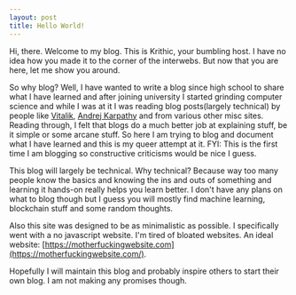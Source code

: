 ```yaml
---
layout: post
title: Hello World!
---
```


Hi, there. Welcome to my blog. This is Krithic, your bumbling host. I have no idea how you made 
it to the corner of the interwebs. But now that you are here, let me show you around.

So why blog? Well, I have wanted to write a blog since high school to share what I have learned and 
after joining university I started grinding computer science and while I was at it I was reading 
blog posts(largely technical) by people like [Vitalik](https://vitalik.ca), 
[Andrej Karpathy](https://karpathy.github.io/) and from various other misc sites. Reading through, 
I felt that blogs do a much better job at explaining stuff, be it simple or some arcane stuff. So 
here I am trying to blog and document what I have learned and this is my queer attempt at it. 
FYI: This is the first time I am blogging so constructive criticisms would be nice I guess.

This blog will largely be technical. Why technical? Because way too many people know the basics and 
knowing the ins and outs of something and learning it hands-on really helps you learn better. I 
don't have any plans on what to blog though but I guess you will mostly find machine learning, 
blockchain stuff and some random thoughts.

Also this site was designed to be as minimalistic as possible. I specifically went with a no 
javascript website. I'm tired of bloated websites. An ideal website: 
[https://motherfuckingwebsite.com](https://motherfuckingwebsite.com/).

Hopefully I will maintain this blog and probably inspire others to start their own blog. I am not 
making any promises though.
